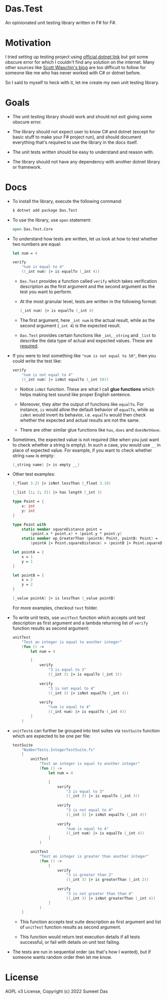 # Das.Test
An opinionated unit testing library written in F# for F#.

# Motivation

I tried setting up testing project using [official dotnet link](https://github.com/dotnet/samples/blob/main/core/getting-started/unit-testing-with-fsharp/MathService.Tests/MathService.Tests.fsproj) but got some obscure error for which I couldn't find any solution on the internet. Many other sources like [Scott Wlaschin's blog](https://fsharpforfunandprofit.com/posts/low-risk-ways-to-use-fsharp-at-work-3) are too difficult to follow for someone like me who has never worked with C# or dotnet before.

So I said to myself to heck with it, let me create my own unit testing library.

# Goals

* The unit testing library should work and should not exit giving some obscure error.

* The library should not expect user to know C# and dotnet (except for basic stuff to make your F# project run), and should document everything that's required to use the library in the docs itself.

* The unit tests written should be easy to understand and reason with.

* The library should not have any dependency with another dotnet library or framework.

# Docs

* To install the library, execute the following command:
    ```bash
    $ dotnet add package Das.Test
    ```

* To use the library, use `open` statement:
    ```fsharp
    open Das.Test.Core
    ```

* To understand how tests are written, let us look at how to test whether two numbers are equal:

    ```fsharp
    let num = 4

    verify
        "num is equal to 4"
        ((_int num) |> is equalTo (_int 4))
    ```

    * `Das.Test` provides a function called `verify` which takes verification description as the first argument and the second argument as the test you want to perform.

    * At the most granular level, tests are written in the following format:
        ```fsharp
        (_int num) |> is equalTo (_int 4)
        ```
    
    * The first argument, here `_int num` is the actual result, while as the second argument (`_int 4`) is the expected result.

    * `Das.Test` provides certain functions like `_int`, `_string` and `_list` to describe the data type of actual and expected values. These are <u>required</u>.

* If you were to test something like `"num is not equal to 50"`, then you could write the test like:
    ```fsharp
    verify
        "num is not equal to 4"
        ((_int num) |> isNot equalTo (_int 50))
    ```

    * Notice `isNot` function. These are what I call **glue functions** which helps making test sound like proper English sentence. 

    * Moreover, they alter the output of functions like `equalTo`. For instance, `is` would allow the default behavior of `equalTo`, while as `isNot` would invert its behavior, i.e. `equalTo` would then check whether the expected and actual results are not the same.

    * There are other similar glue functions like `has`, `does` and `doesNotHave`.

* Sometimes, the expected value is not required (like when you just want to check whether a string is empty). In such a case, you would use `__` in place of expected value. For example, if you want to check whether string `name` is empty:

    ```fsharp
    (_string name) |> is empty __)
    ```

* Other test examples:

    ```fsharp
    (_float 3.2) |> isNot lessThan (_float 3.19)

    (_list [1; 2; 3]) |> has length (_int 3)

    type Point = {
        x: int
        y: int
    }

    type Point with
        static member squareDistance point = 
            (point.x * point.x) + (point.y * point.y)
        static member op_GreaterThan (pointA: Point, pointB: Point) = 
            (pointA |> Point.squareDistance) > (pointB |> Point.squareDistance)

    let pointA = {
        x = 1
        y = 1
    }

    let pointB = {
        x = 2
        y = 2
    }

    (_value pointA) |> is lessThan (_value pointB)
    ```

    For more examples, checkout `test` folder.

* To write unit tests, use `unitTest` function which accepts unit test description as first argument and a lambda returning list of `verify` function results as second argument:

    ```fsharp
    unitTest 
        "Test an integer is equal to another integer"
        (fun () -> 
            let num = 4

            [
                verify
                    "3 is equal to 3"
                    ((_int 3) |> is equalTo (_int 3))
                
                verify
                    "3 is not equal to 4"
                    ((_int 3) |> isNot equalTo (_int 4))
                
                verify
                    "num is equal to 4"
                    ((_int num) |> is equalTo (_int 4))
            ]
        )
    ```

* `unitTest`s can further be grouped into test suites via `testSuite` function which are expected to be one per file:

    ```fsharp
    testSuite
        "NumberTests.IntegerTestSuite.fs"
        [
            unitTest 
                "Test an integer is equal to another integer"
                (fun () -> 
                    let num = 4

                    [
                        verify
                            "3 is equal to 3"
                            ((_int 3) |> is equalTo (_int 3))
                        
                        verify
                            "3 is not equal to 4"
                            ((_int 3) |> isNot equalTo (_int 4))
                        
                        verify
                            "num is equal to 4"
                            ((_int num) |> is equalTo (_int 4))
                    ]
                )

            unitTest 
                "Test an integer is greater than another integer"
                (fun () -> 
                    [
                        verify
                            "3 is greater than 2"
                            ((_int 3) |> is greaterThan (_int 2))
                        
                        verify
                            "3 is not greater than than 4"
                            ((_int 3) |> isNot greaterThan (_int 4))
                    ]
                )
        ]
    ```

    * This function accepts test suite description as first argument and list of `unitTest` function results as second argument.

    * This function would return test execution details if all tests successful, or fail with details on unit test failing.

* The tests are run in sequential order (as that's how I wanted), but if someone wants random order then let me know.

# License

AGPL v3 License, Copyright (c) 2022 Sumeet Das
